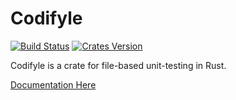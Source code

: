 # Codifyle

[![Build Status](https://img.shields.io/travis/brandonson/codifyle-rs.svg?style=plastic)](https://travis-ci.org/brandonson/codifyle-rs)
[![Crates Version](https://img.shields.io/crates/v/codifyle.svg?style=plastic)](https://crates.io/crates/codifyle)

Codifyle is a crate for file-based unit-testing in Rust.

[Documentation Here](http://brandonson.github.io/codifyle-rs)
